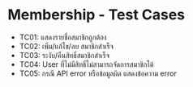 # Membership - Test Cases

- TC01: แสดงรายชื่อสมาชิกถูกต้อง
- TC02: เพิ่ม/แก้ไข/ลบ สมาชิกสำเร็จ
- TC03: ระงับ/คืนสิทธิ์สมาชิกสำเร็จ
- TC04: User ที่ไม่มีสิทธิ์ไม่สามารถจัดการสมาชิกได้
- TC05: กรณี API error หรือข้อมูลผิด แสดงข้อความ error
